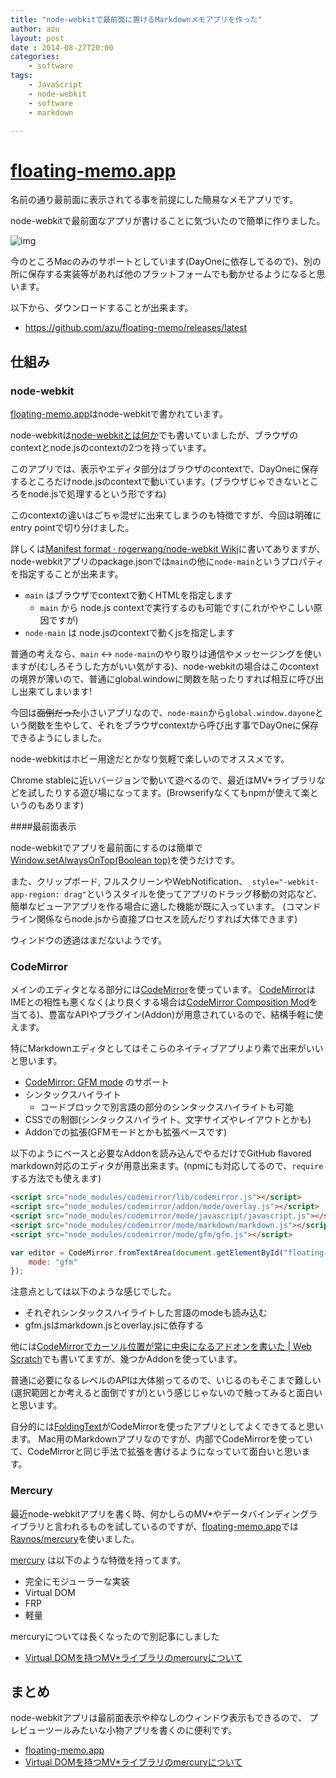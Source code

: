 ```yaml
---
title: "node-webkitで最前面に置けるMarkdownメモアプリを作った"
author: azu
layout: post
date : 2014-08-27T20:00
categories:
    - software
tags:
    - JavaScript
    - node-webkit
    - software
    - markdown

---
```


# [floating-memo.app](https://github.com/azu/floating-memo "floating-memo.app")

名前の通り最前面に表示されてる事を前提にした簡易なメモアプリです。

node-webkitで最前面なアプリが書けることに気づいたので簡単に作りました。

![img](http://efcl.info/wp-content/uploads/2014/08/25-1408964710.png)

今のところMacのみのサポートとしています(DayOneに依存してるので)、別の所に保存する実装等があれば他のプラットフォームでも動かせるようになると思います。

以下から、ダウンロードすることが出来ます。

- https://github.com/azu/floating-memo/releases/latest

## 仕組み

### node-webkit

[floating-memo.app](https://github.com/azu/floating-memo "floating-memo.app")はnode-webkitで書かれています。

node-webkitは[node-webkitとは何か](http://azu.github.io/slide/udonjs/node-webkit.html "node-webkitとは何か")でも書いていましたが、ブラウザのcontextとnode.jsのcontextの2つを持っています。

このアプリでは、表示やエディタ部分はブラウザのcontextで、DayOneに保存するところだけnode.jsのcontextで動いています。(ブラウザじゃできないところをnode.jsで処理するという形ですね)

このcontextの違いはごちゃ混ぜに出来てしまうのも特徴ですが、今回は明確にentry pointで切り分けました。

詳しくは[Manifest format · rogerwang/node-webkit Wiki](https://github.com/rogerwang/node-webkit/wiki/Manifest-format "Manifest format · rogerwang/node-webkit Wiki")に書いてありますが、node-webkitアプリのpackage.jsonでは`main`の他に`node-main`というプロパティを指定することが出来ます。

- `main` はブラウザでcontextで動くHTMLを指定します
	- `main` から node.js contextで実行するのも可能です(これがややこしい原因ですが)
- `node-main` は node.jsのcontextで動くjsを指定します

普通の考えなら、`main` <-> `node-main`のやり取りは通信やメッセージングを使いますが(むしろそうした方がいい気がする)、node-webkitの場合はこのcontextの境界が薄いので、普通にglobal.windowに関数を貼ったりすれば相互に呼び出し出来てしまいます!

今回は<del>面倒だった</del>小さいアプリなので、`node-main`から`global.window.dayone`という関数を生やして、それをブラウザcontextから呼び出す事でDayOneに保存できるようにしました。

node-webkitはホビー用途だとかなり気軽で楽しいのでオススメです。

Chrome stableに近いバージョンで動いて遊べるので、最近はMV*ライブラリなどを試したりする遊び場になってます。(Browserifyなくてもnpmが使えて楽というのもあります)

####最前面表示

node-webkitでアプリを最前面にするのは簡単で[Window.setAlwaysOnTop(Boolean top)](https://github.com/rogerwang/node-webkit/wiki/Window#windowsetalwaysontopboolean-top "Window.setAlwaysOnTop(Boolean top)")を使うだけです。

また、クリップボード,
フルスクリーンやWebNotification、` style="-webkit-app-region: drag"`というスタイルを使ってアプリのドラッグ移動の対応など、簡単なビューアアプリを作る場合に適した機能が既に入っています。
(コマンドライン関係ならnode.jsから直接プロセスを読んだりすれば大体できます)

ウィンドウの透過はまだないようです。

### CodeMirror

メインのエディタとなる部分には[CodeMirror](http://codemirror.net/ "CodeMirror")を使っています。
[CodeMirror](http://codemirror.net/ "CodeMirror")はIMEとの相性も悪くなく(より良くする場合は[CodeMirror Composition Mod](https://github.com/zhusee2/codemirror-composition-mod "CodeMirror Composition Mod")を当てる)、豊富なAPIやプラグイン(Addon)が用意されているので、結構手軽に使えます。

特にMarkdownエディタとしてはそこらのネイティブアプリより素で出来がいいと思います。

- [CodeMirror: GFM mode](http://codemirror.net/mode/gfm/ "CodeMirror: GFM mode") のサポート
- シンタックスハイライト
	- コードブロックで別言語の部分のシンタックスハイライトも可能
- CSSでの制御(シンタックスハイライト、文字サイズやレイアウトとかも)
- Addonでの拡張(GFMモードとかも拡張ベースです)

以下のようにベースと必要なAddonを読み込んでやるだけでGitHub flavored markdown対応のエディタが用意出来ます。(npmにも対応してるので、`require`する方法でも使えます)

```html
<script src="node_modules/codemirror/lib/codemirror.js"></script>
<script src="node_modules/codemirror/addon/mode/overlay.js"></script>
<script src="node_modules/codemirror/mode/javascript/javascript.js"></script>
<script src="node_modules/codemirror/mode/markdown/markdown.js"></script>
<script src="node_modules/codemirror/mode/gfm/gfm.js"></script>
```


```javascript
var editor = CodeMirror.fromTextArea(document.getElementById("floating-memo"), {
    mode: "gfm"
});
```

注意点としては以下のような感じでした。

- それぞれシンタックスハイライトした言語のmodeも読み込む
- gfm.jsはmarkdown.jsとoverlay.jsに依存する

他には[CodeMirrorでカーソル位置が常に中央になるアドオンを書いた | Web Scratch](http://efcl.info/2014/08/24/codemirror-typewriter-scrolling/ "CodeMirrorでカーソル位置が常に中央になるアドオンを書いた | Web Scratch")でも書いてますが、幾つかAddonを使っています。

普通に必要になるレベルのAPIは大体揃ってるので、いじるのもそこまで難しい(選択範囲とか考えると面倒ですが)という感じじゃないので触ってみると面白いと思います。

自分的には[FoldingText](http://www.foldingtext.com/ "FoldingText")がCodeMirrorを使ったアプリとしてよくできてると思います。
Mac用のMarkdownアプリなのですが、内部でCodeMirrorを使っていて、CodeMirrorと同じ手法で拡張を書けるようになっていて面白いと思います。

### Mercury

最近node-webkitアプリを書く時、何かしらのMV*やデータバインディングライブラリと言われるものを試しているのですが、[floating-memo.app](https://github.com/azu/floating-memo "floating-memo.app")では[Raynos/mercury](https://github.com/Raynos/mercury "Raynos/mercury")を使いました。

[mercury](https://github.com/Raynos/mercury "Raynos/mercury") は以下のような特徴を持ってます。

- 完全にモジューラーな実装
- Virtual DOM
- FRP
- 軽量

mercuryについては長くなったので別記事にしました

- [Virtual DOMを持つMV*ライブラリのmercuryについて](http://efcl.info/2014/08/28/mercury/)

## まとめ

node-webkitアプリは最前面表示や枠なしのウィンドウ表示もできるので、
プレビューツールみたいな小物アプリを書くのに便利です。

- [floating-memo.app](https://github.com/azu/floating-memo "floating-memo.app")
- [Virtual DOMを持つMV*ライブラリのmercuryについて](http://efcl.info/2014/08/28/mercury/)